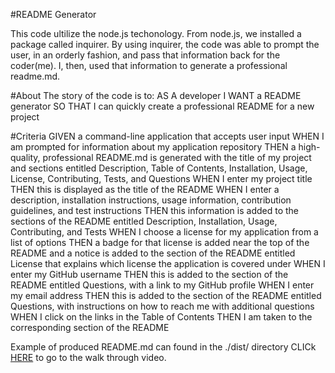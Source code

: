 #README Generator

This code ultilize the node.js techonology. From node.js, we installed a package called inquirer. By using inquirer, the code was able to prompt the user, in an orderly fashion, and pass that information back for the coder(me). I, then, used that information to generate a professional readme.md. 

#About
The story of the code is to:
    AS A developer
    I WANT a README generator
    SO THAT I can quickly create a professional README for a new project

#Criteria
    GIVEN a command-line application that accepts user input
    WHEN I am prompted for information about my application repository
    THEN a high-quality, professional README.md is generated with the title of my project and sections entitled Description, Table of Contents, Installation, Usage, License, Contributing, Tests, and Questions
    WHEN I enter my project title
    THEN this is displayed as the title of the README
    WHEN I enter a description, installation instructions, usage information, contribution guidelines, and test instructions
    THEN this information is added to the sections of the README entitled Description, Installation, Usage, Contributing, and Tests
    WHEN I choose a license for my application from a list of options
    THEN a badge for that license is added near the top of the README and a notice is added to the section of the README entitled License that explains which license the application is covered under
    WHEN I enter my GitHub username
    THEN this is added to the section of the README entitled Questions, with a link to my GitHub profile
    WHEN I enter my email address
    THEN this is added to the section of the README entitled Questions, with instructions on how to reach me with additional questions
    WHEN I click on the links in the Table of Contents
    THEN I am taken to the corresponding section of the README

Example of produced README.md can found in the ./dist/ directory
CLICk [HERE](https://drive.google.com/file/d/1tOwm9p56yTrJGWmFOmxvu3bU_9HBxUlj/view?usp=sharing) to go to the walk through video.